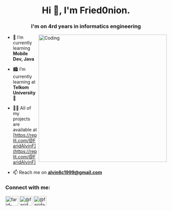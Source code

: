 <h1 align="center">Hi 👋, I'm Fried0nion.</h1>
<h3 align="center">I'm on 4rd years in informatics engineering</h3>
<img align="right" alt="Coding" width="400" src="https://media.tenor.com/NOYF3f82b_gAAAAC/programmer.gif">

- 🌱 I’m currently learning **Mobile Dev, Java**

- 🏙 I’m currently learning at **Telkom University🌟**

- 👨‍💻 All of my projects are available at [https://replit.com/@FaridAlvinF](https://replit.com/@FaridAlvinF)

- 📫 Reach me on **alvin6c1999@gmail.com**

<h3 align="left">Connect with me:</h3>
<p align="left">
<a href="https://linkedin.com/in/farid-alvin-fadillah-76196324a" target="blank"><img align="center" src="https://raw.githubusercontent.com/rahuldkjain/github-profile-readme-generator/master/src/images/icons/Social/linked-in-alt.svg" alt="farid-alvin-fadillah-76196324a" height="30" width="40" /></a>
<a href="https://instagram.com/@farid_alvin" target="blank"><img align="center" src="https://raw.githubusercontent.com/rahuldkjain/github-profile-readme-generator/master/src/images/icons/Social/instagram.svg" alt="@farid_alvin" height="30" width="40" /></a>
<a href="https://www.hackerrank.com/@faridalvin" target="blank"><img align="center" src="https://raw.githubusercontent.com/rahuldkjain/github-profile-readme-generator/master/src/images/icons/Social/hackerrank.svg" alt="@faridalvin" height="30" width="40" /></a>
</p>


